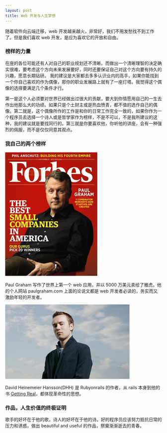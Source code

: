 ```yaml
---
layout: post
title: Web 开发与人生梦想
---
```


随着软件向云端迁移，web
开发越来越火，非常好，我们不用发愁找不到工作了。但是我们喜欢 web
开发，是应为喜欢它的开放和自由。



### 榜样的力量

在座的各位可能还有人对自己的职业规划还不清晰。而做出一个清晰理智的决定确实很难，要考虑这个方向未来发展要好，同时还要保证自己对这个方向要有持久的兴趣，愿意长期钻研。
我的建议是大家都去多多认识业内的高手，如果你能找到一个你自己喜欢的作为偶像，那你的职业发展路上就有了一座灯塔。我觉得这个偶像的选择要满足几个条件才行。

第一是这个人必须要对世界已经做出过很大的贡献，要大到你情愿用自己的一生去作出他那么大的功绩。如果只是个土财主或是热血愤青，都不值的选作自己的偶像。第二就是，这个偶像所作的工作是和你的日常工作完全一致的，如果你作为一个程序员去选择一个诗人或是哲学家作为榜样，不是不可以，不是我所建议的这种，我的建议就是要找同行的。第三就是你要喜欢他，你听他的讲座，会有一种强烈的佩服，而不是仅仅同意其观点。

### 我自己的两个榜样

![pg](./images/pg.png)

Paul Graham 写作了世界上第一个 web 应用，并以 5000 万美元卖给了雅虎。他的个人网站 paulgraham.com 上面的论说文都是 web 开发者必读的，务实而又激励年轻的开发者。

![dhh](./images/dhh.jpg)

David Heinemeier Hansson(DHH) 是 Rubyonrails 的作者，从 rails 本身到他的书
[Getting Real](http://gettingreal.37signals.com/)，都体现革命性的思想。

### 作品，人生价值的终极证明

歌手的好坏在于他的歌，诗人的好坏在于他的诗。好的程序员应该努力抵抗日常的压力和诱惑，做出
beautiful and useful 的作品，祭奠渐渐逝去的青春。
